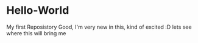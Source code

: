 # Hello-World
My first Reposistory
Good, I'm very new in this, kind of excited :D
lets see where this will bring me

